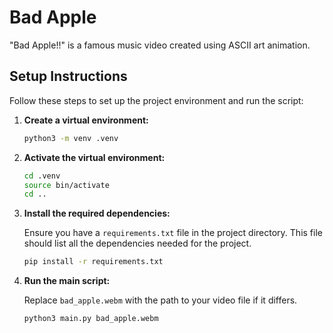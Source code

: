 # Bad Apple

"Bad Apple!!" is a famous music video created using ASCII art animation.

## Setup Instructions

Follow these steps to set up the project environment and run the script:

1. **Create a virtual environment:**

    ```bash
    python3 -m venv .venv
    ```

2. **Activate the virtual environment:**

    ```bash
    cd .venv
    source bin/activate
    cd ..
    ```

3. **Install the required dependencies:**

    Ensure you have a `requirements.txt` file in the project directory. This file should list all the dependencies needed for the project.

    ```bash
    pip install -r requirements.txt
    ```

4. **Run the main script:**

    Replace `bad_apple.webm` with the path to your video file if it differs.

    ```bash
    python3 main.py bad_apple.webm
    ```
